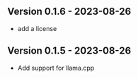 ## Version 0.1.6 - 2023-08-26
- add a license

## Version 0.1.5 - 2023-08-26
- Add support for llama.cpp
